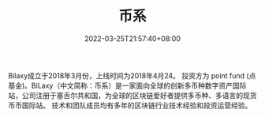 ﻿---
weight: 
title: "币系"
description: "BiLaxy（中文简称：币系）是一家面向全球的创新多币种数字资产国际站，公司注册于塞舌尔共和国，为全球的区块链爱好者提供多币种、多语言的现货币币国际站。"
date: 2022-03-25T21:57:40+08:00
lastmod: 2022-03-25T16:45:40+08:00
draft: false
authors: ["Metabd"]
featuredImage: "bixi.webp"
link: ""
tags: ["交易所","币系"]
categories: ["navigation"]
navigation: ["交易所"]
lightgallery: true
toc: true
pinned: false
recommend: false
recommend1: false
---
Bilaxy成立于2018年3月份，上线时间为2018年4月24。 投资方为 point fund (点基金)。BiLaxy（中文简称：币系）是一家面向全球的创新多币种数字资产国际站，公司注册于塞舌尔共和国，为全球的区块链爱好者提供多币种、多语言的现货币币国际站。 技术和团队成员均有多年的区块链行业技术经验和投资运营经验。
